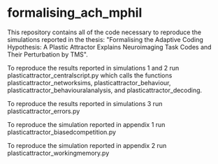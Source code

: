 # formalising_ach_mphil

This repository contains all of the code necessary to reproduce the simulations reported in the thesis: "Formalising the Adaptive Coding Hypothesis: A Plastic Attractor Explains Neuroimaging Task Codes and Their Perturbation by TMS".

To reproduce the results reported in simulations 1 and 2 run plasticattractor_centralscript.py which calls the functions plasticattractor_networksims, plasticattractor_behaviour, plasticattractor_behaviouralanalysis, and plasticattractor_decoding.

To reproduce the results reported in simulations 3 run plasticattractor_errors.py

To reproduce the simulation reported in appendix 1 run plasticattractor_biasedcompetition.py 

To reproduce the simulation reported in appendix 2 run plasticattractor_workingmemory.py 



